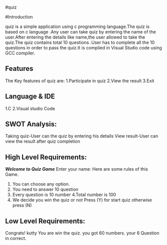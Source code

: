 #quiz 

#Introduction

quiz is a simple application using c programming language.The quiz is based on c language .Any user can take quiz by entering the name of the user.After entering the details like name,the user allowed to take the quiz.The quiz contains total 10 questions .User has to complete all the 10 questions in order to pass the quiz.It is complied in Visual Studio code using GCC compiler.

##   Features

The Key features of quiz are:
1.Participate in quiz
2.View the result
3.Exit


##  Language   &   IDE

1.C
2.Visual studio Code

## SWOT Analysis:
Taking quiz-User can the quiz by entering his details
View result-User can view the result after quiz completion



##   High Level Requirements:
*******Welcome to Quiz Game*******
Enter your name:
Here are some rules of this Game.
1. You can choose any option.
2. You need to answer 10 question
3. Every question is 10 number
4.Total number is 100
5. We decide you win the quiz or not
Press (Y) for start quiz otherwise press (N)

##  Low Level Requirements:

Congrats! kutty You are win the quiz.
you got 60 numbers.
your 6 Question in correct.



